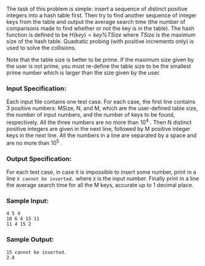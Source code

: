 <!-- Title
Hashing - Average Search Time (25)
-->
The task of this problem is simple: insert a sequence of distinct positive
integers into a hash table first. Then try to find another sequence of integer
keys from the table and output the average search time (the number of
comparisons made to find whether or not the key is in the table). The hash
function is defined to be $H(key) = key \% TSize$ where $TSize$ is the maximum
size of the hash table. Quadratic probing (with positive increments only) is
used to solve the collisions.

Note that the table size is better to be prime. If the maximum size given by
the user is not prime, you must re-define the table size to be the smallest
prime number which is larger than the size given by the user.

### Input Specification:

Each input file contains one test case. For each case, the first line contains
3 positive numbers: MSize, N, and M, which are the user-defined table size,
the number of input numbers, and the number of keys to be found, respectively.
All the three numbers are no more than $10^4$ . Then N distinct positive
integers are given in the next line, followed by M positive integer keys in
the next line. All the numbers in a line are separated by a space and are no
more than $10^5$ .

### Output Specification:

For each test case, in case it is impossible to insert some number, print in a
line `X cannot be inserted.` where `X` is the input number. Finally print in a
line the average search time for all the M keys, accurate up to 1 decimal
place.

### Sample Input:

    
    
    4 5 4
    10 6 4 15 11
    11 4 15 2

### Sample Output:

    
    
    15 cannot be inserted.
    2.8

